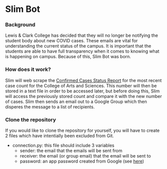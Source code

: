 # Slim Bot

### Background
Lewis & Clark College has decided that they will no longer be notifying the student body about new COVID cases. These emails are vital for understanding the current status of the campus. It is important that the students are able to have full transparency when it comes to knowing what is happening on campus. Because of this, Slim Bot was born.

### How does it work?
Slim will web scrape the [Confirmed Cases Status Report](https://college.lclark.edu/offices/health_promotion_and_wellness/covid-resources/list/) for the most recent case count for the College of Arts and Sciences. This number will then be stored in a text file in order to be accessed later, but before doing this, Slim will access the previously stored count and compare it with the new number of cases. Slim then sends an email out to a Google Group which then disperes the message to a list of recipients.

### Clone the repository
If you would like to clone the repository for yourself, you will have to create 2 files which have intentially been excluded from Git.
- connection.py: this file should include 3 variables
	- sender: the email that the emails will be sent from
	- receiver: the email (or group email) that the email will be sent to
	- password: an app password created from Google (see [here](https://support.google.com/accounts/answer/185833?hl=en))